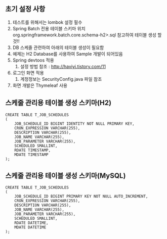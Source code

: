 ## 초기 설정 사항
1. 테스트를 위해서는 lombok 설정 필수
2. Spring Batch 전용 테이블 스키마 위치 org.springframework.batch.core.schema-h2>.sql 참고하여 테이블 생성 할 것!!
3. DB 스케줄 관련하여 아래의 테이블 생성이 필요함
4. 예제는 H2 Database를 사용하여 Sample 개발이 되어있음
5. Spring devtoos 적용
    1. 설정 방법 참조 : http://haviyj.tistory.com/11
6. 로그인 화면 적용
    1. 계정정보는 SecurityConfig.java 파일 참조
7. 화면 개발은 Thymeleaf 사용
## 스케줄 관리용 테이블 생성 스키마(H2)

    CREATE TABLE T_JOB_SCHEDULES
    (
        JOB_SCHEDULE_ID BIGINT IDENTITY NOT NULL PRIMARY KEY,
        CRON_EXPRESSION VARCHAR(255),
        DESCRIPTION VARCHAR(255),
        JOB_NAME VARCHAR(255),
        JOB_PARAMETER VARCHAR(255),
        SCHEDULED SMALLINT,
        RDATE TIMESTAMP,
        MDATE TIMESTAMP
    );


## 스케줄 관리용 테이블 생성 스키마(MySQL)

    CREATE TABLE T_JOB_SCHEDULES
    (
        JOB_SCHEDULE_ID BIGINT PRIMARY KEY NOT NULL AUTO_INCREMENT,
        CRON_EXPRESSION VARCHAR(255),
        DESCRIPTION VARCHAR(255),
        JOB_NAME VARCHAR(255),
        JOB_PARAMETER VARCHAR(255),
        SCHEDULED SMALLINT,
        RDATE DATETIME,
        MDATE DATETIME
    );

